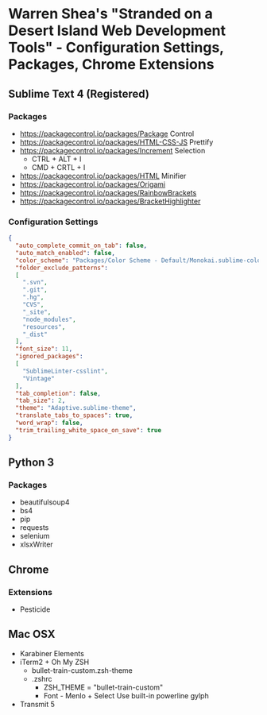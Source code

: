 # Warren Shea's "Stranded on a Desert Island Web Development Tools" - Configuration Settings, Packages, Chrome Extensions

## Sublime Text 4 (Registered)

### Packages
* https://packagecontrol.io/packages/Package Control
* https://packagecontrol.io/packages/HTML-CSS-JS Prettify
* https://packagecontrol.io/packages/Increment Selection
  * CTRL + ALT + I
  * CMD + CRTL + I
* https://packagecontrol.io/packages/HTML Minifier
* https://packagecontrol.io/packages/Origami
* https://packagecontrol.io/packages/RainbowBrackets
* https://packagecontrol.io/packages/BracketHighlighter

### Configuration Settings
```json
{
  "auto_complete_commit_on_tab": false,
  "auto_match_enabled": false,
  "color_scheme": "Packages/Color Scheme - Default/Monokai.sublime-color-scheme",
  "folder_exclude_patterns":
  [
    ".svn",
    ".git",
    ".hg",
    "CVS",
    "_site",
    "node_modules",
    "resources",
    "_dist"
  ],
  "font_size": 11,
  "ignored_packages":
  [
    "SublimeLinter-csslint",
    "Vintage"
  ],
  "tab_completion": false,
  "tab_size": 2,
  "theme": "Adaptive.sublime-theme",
  "translate_tabs_to_spaces": true,
  "word_wrap": false,
  "trim_trailing_white_space_on_save": true
}
```
## Python 3

### Packages
* beautifulsoup4
* bs4
* pip
* requests
* selenium
* xlsxWriter

## Chrome

### Extensions
* Pesticide

## Mac OSX
* Karabiner Elements
* iTerm2 + Oh My ZSH
  * bullet-train-custom.zsh-theme
  * .zshrc
    * ZSH_THEME = "bullet-train-custom"
    * Font - Menlo + Select Use built-in powerline gylph
* Transmit 5
